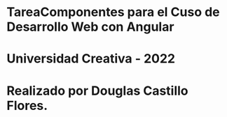 # TareaComponentes para el Cuso de Desarrollo Web con Angular
# Universidad Creativa - 2022
# Realizado por Douglas Castillo Flores.
